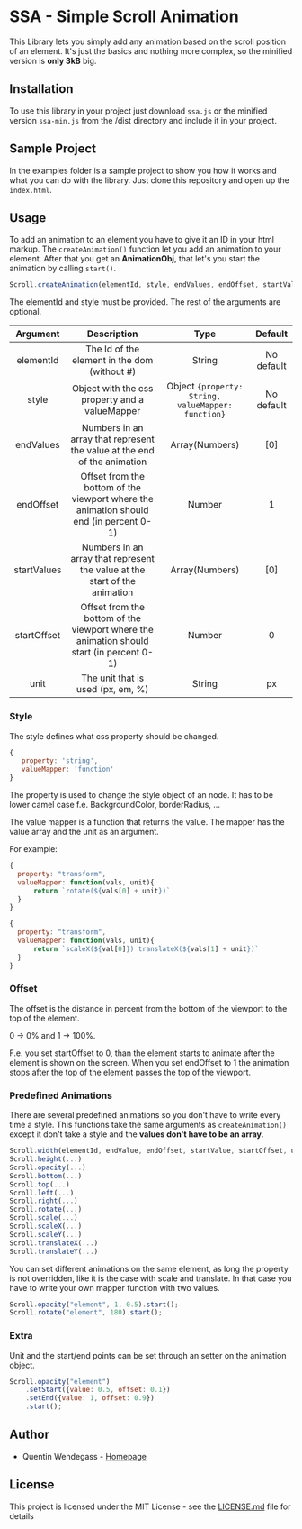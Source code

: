 # SSA - Simple Scroll Animation

This Library lets you simply add any animation based on the scroll position of an element.
It's just the basics and nothing more complex, so the minified version is **only 3kB** big. 


## Installation
To use this library in your project just download `ssa.js` or the minified version `ssa-min.js` from the /dist directory and include it in your project.


## Sample Project
In the examples folder is a sample project to show you how it works and what you can do with the library. 
Just clone this repository and open up the `index.html`.


## Usage
To add an animation to an element you have to give it an ID in your html markup. 
The `createAnimation()` function let you add an animation to your element. After that you get an **AnimationObj**, that let's you start the animation by calling `start()`.

```javascript
Scroll.createAnimation(elementId, style, endValues, endOffset, startValues, startOffset, unit).start();
```
The elementId and style must be provided. The rest of the arguments are optional.

| Argument      | Description   | Type  |  Default |
|:-------------:|:-------------:|:-----:|:-----:|
| elementId     | The Id of the element in the dom (without #)| String | No default |
| style         | Object with the css property and a valueMapper |  Object `{property: String, valueMapper: function}` | No default |
| endValues     | Numbers in an array that represent the value at the end of the animation |    Array(Numbers)| [0]
| endOffset     | Offset from the bottom of the viewport where the animation should end (in percent 0-1)      |    Number | 1
| startValues   | Numbers in an array that represent the value at the start of the animation     |    Array(Numbers) | [0]
| startOffset   | Offset from the bottom of the viewport where the animation should start (in percent 0-1)     |    Number | 0
| unit          | The unit that is used (px, em, %)|    String | px


### Style
The style defines what css property should be changed. 

 ```javascript
 {
    property: 'string', 
    valueMapper: 'function'
}
 ```
 
 The property is used to change the style object of an node. It has to be lower camel case f.e. BackgroundColor, borderRadius, ...
 
 The value mapper is a function that returns the value. The mapper has the value array and the unit as an argument.
  
  For example: 
  
  ```javascript
{
    property: "transform",
    valueMapper: function(vals, unit){
        return `rotate(${vals[0] + unit})`  
    }
}

{
    property: "transform",
    valueMapper: function(vals, unit){
        return `scaleX(${val[0]}) translateX(${vals[1] + unit})`  
    }
}
  ```
  
### Offset
The offset is the distance in percent from the bottom of the viewport to the top of the element.

0 -> 0% and 1 -> 100%. 

F.e. you set startOffset to 0, than the element starts to animate after the element is shown on the screen. When you set endOffset to 1 the animation stops after the top of the
element passes the top of the viewport.


### Predefined Animations
There are several predefined animations so you don't have to write every time a style. This functions take the same arguments as `createAnimation()` except it don't take a style and the **values don't have to be an array**.

```javascript
Scroll.width(elementId, endValue, endOffset, startValue, startOffset, unit)
Scroll.height(...)
Scroll.opacity(...)
Scroll.bottom(...)
Scroll.top(...)
Scroll.left(...)
Scroll.right(...)
Scroll.rotate(...)
Scroll.scale(...)
Scroll.scaleX(...)
Scroll.scaleY(...)
Scroll.translateX(...)
Scroll.translateY(...)
```

You can set different animations on the same element, as long the property is not overridden, like it is the case with scale and translate. 
In that case you have to write your own mapper function with two values.


```javascript
Scroll.opacity("element", 1, 0.5).start();
Scroll.rotate("element", 180).start();
```


### Extra
Unit and the start/end points can be set through an setter on the animation object.

```javascript
Scroll.opacity("element")
    .setStart({value: 0.5, offset: 0.1})
    .setEnd({value: 1, offset: 0.9})
    .start();
```

## Author
* Quentin Wendegass - [Homepage](https://www.wendegass.com)

## License
This project is licensed under the MIT License - see the [LICENSE.md](LICENSE.md) file for details




  
  
  
  
  
  
  



    


